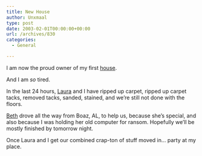 ```yaml
---
title: New House
author: Unxmaal
type: post
date: 2003-02-01T00:00:00+00:00
url: /archives/830
categories:
  - General

---
```

I am now the proud owner of my first [house][1]. 

And I am _so_ tired. 

In the last 24 hours, [Laura][2] and I have ripped up carpet, ripped up carpet tacks, removed tacks, sanded, stained, and we&#8217;re still not done with the floors.

[Beth][3] drove all the way from Boaz, AL, to help us, because she&#8217;s special, and also because I was holding her old computer for ransom. Hopefully we&#8217;ll be mostly finished by tomorrow night.

Once Laura and I get our combined crap-ton of stuff moved in&#8230; party at my place.

 [1]: http://unxmaal.com/gallery/922brentwood/
 [2]: http://unxmaal.com/cgi-bin/clickcount.cgi?action=jump&URL=http://www.mindspring.com/~morgaana/
 [3]: http://unxmaal.com/cgi-bin/clickcount.cgi?action=jump&URL=http://www.decablog.com/jett/blog.php
